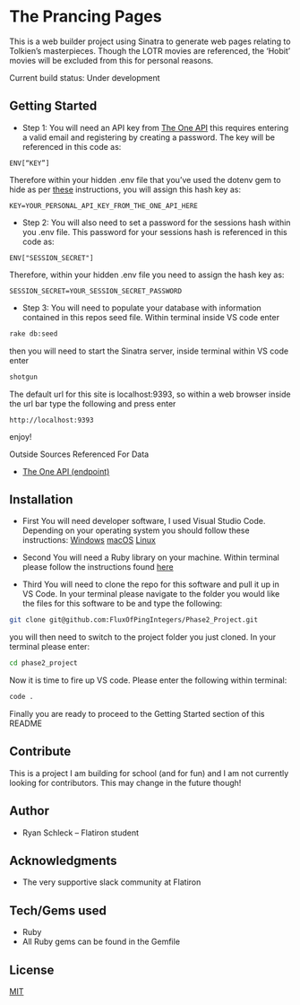 # The Prancing Pages

This is a web builder project using Sinatra to generate web pages relating to Tolkien’s masterpieces.  Though the LOTR movies are referenced, the ‘Hobit’ movies will be excluded from this for personal reasons.

Current build status: Under development



## Getting Started

* Step 1:
You will need an API key from [The One API](https://the-one-api.dev/) this requires entering a valid email and registering by creating a password.  The key will be referenced in this code as:
```
ENV[“KEY”]
```
Therefore within your hidden .env file that you’ve used the dotenv gem to hide as per [these](https://www.rubydoc.info/gems/dotenv/2.0.0) instructions, you will assign this hash key as:
```
KEY=YOUR_PERSONAL_API_KEY_FROM_THE_ONE_API_HERE
```

* Step 2:
You will also need to set a password for the sessions hash within you .env file.  This password for your sessions hash is referenced in this code as:
```
ENV["SESSION_SECRET"]
```
Therefore, within your hidden .env file you need to assign the hash key as:
```
SESSION_SECRET=YOUR_SESSION_SECRET_PASSWORD
```

* Step 3:
You will need to populate your database with information contained in this repos seed file.  Within terminal inside VS code enter
```bash
rake db:seed
```
then you will need to start the Sinatra server, inside terminal within VS code enter
```bash
shotgun
```
The default url for this site is localhost:9393, so within a web browser inside the url bar type the following and press enter
```
http://localhost:9393
```
enjoy!

Outside Sources Referenced For Data
* [The One API (endpoint)](https://the-one-api.dev/v2/)



## Installation

* First
You will need developer software, I used Visual Studio Code.  Depending on your operating system you should follow these instructions:
[Windows](https://code.visualstudio.com/docs/setup/windows)
[macOS](https://code.visualstudio.com/docs/setup/mac)
[Linux](https://code.visualstudio.com/docs/setup/linux)

* Second
You will need a Ruby library on your machine.  Within terminal please follow the instructions found [here](https://stackify.com/install-ruby-on-ubuntu-everything-you-need-to-get-going/)

* Third
You will need to clone the repo for this software and pull it up in VS Code.  In your terminal please navigate to the folder you would like the files for this software to be and type the following:
```bash
git clone git@github.com:FluxOfPingIntegers/Phase2_Project.git
```
you will then need to switch to the project folder you just cloned.  In your terminal please enter:
```bash
cd phase2_project
```
Now it is time to fire up VS code.  Please enter the following within terminal:
```bash
code .
```
Finally
you are ready to proceed to the Getting Started section of this README

## Contribute
  This is a project I am building for school (and for fun) and I am not currently looking for contributors.  This may change in the future though!

## Author
-  Ryan Schleck – Flatiron student

## Acknowledgments

* The very supportive slack community at Flatiron

## Tech/Gems used
* Ruby
* All Ruby gems can be found in the Gemfile


## License
[MIT](https://choosealicense.com/licenses/mit/)